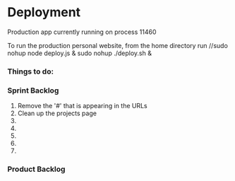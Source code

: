 # Deployment

Production app currently running on process
11460

To run the production personal website, from the home directory run
//sudo nohup node deploy.js &
sudo nohup ./deploy.sh &


 
### Things to do:
 
 
 
 
### Sprint Backlog
1. Remove the '#' that is appearing in the URLs
2. Clean up the projects page
3.
4.
5.
6.
7. 
 
### Product Backlog
  
 
 
